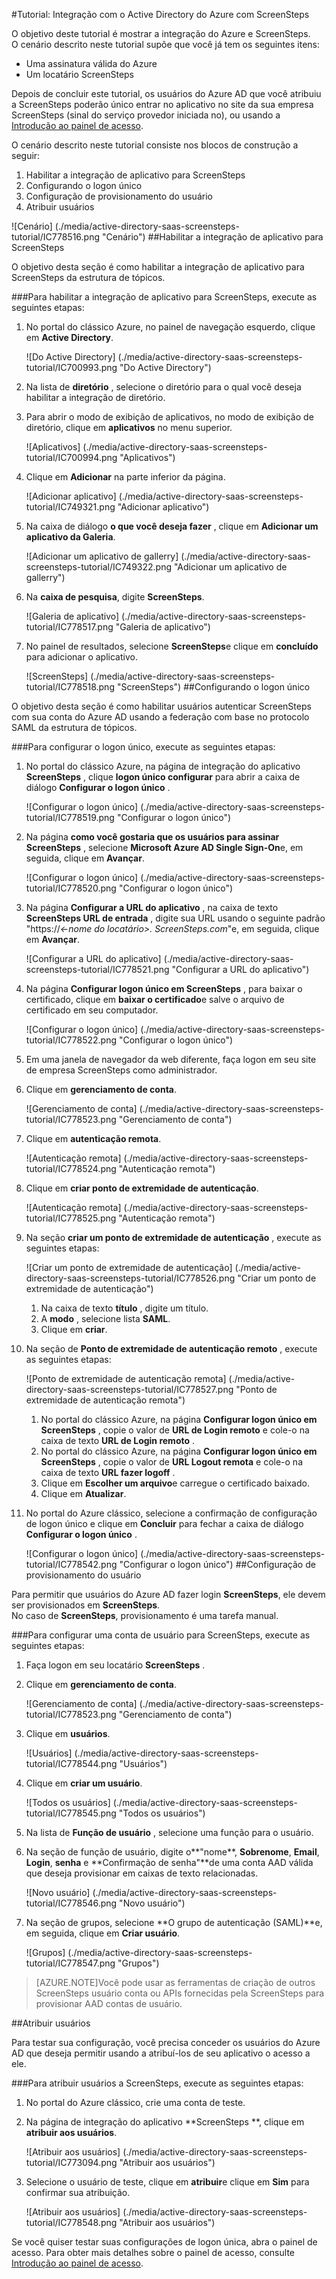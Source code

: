 <properties 
    pageTitle="Tutorial: Integração com o Active Directory do Azure com ScreenSteps | Microsoft Azure" 
    description="Saiba como usar ScreenSteps com o Azure Active Directory para habilitar o logon único, provisionamento automatizado e muito mais!" 
    services="active-directory" 
    authors="jeevansd"  
    documentationCenter="na" 
    manager="femila"/>
<tags 
    ms.service="active-directory" 
    ms.devlang="na" 
    ms.topic="article" 
    ms.tgt_pltfrm="na" 
    ms.workload="identity" 
    ms.date="09/26/2016" 
    ms.author="jeedes" />

#<a name="tutorial-azure-active-directory-integration-with-screensteps"></a>Tutorial: Integração com o Active Directory do Azure com ScreenSteps
  
O objetivo deste tutorial é mostrar a integração do Azure e ScreenSteps.  
O cenário descrito neste tutorial supõe que você já tem os seguintes itens:

-   Uma assinatura válida do Azure
-   Um locatário ScreenSteps
  
Depois de concluir este tutorial, os usuários do Azure AD que você atribuiu a ScreenSteps poderão único entrar no aplicativo no site da sua empresa ScreenSteps (sinal do serviço provedor iniciada no), ou usando a [Introdução ao painel de acesso](active-directory-saas-access-panel-introduction.md).
  
O cenário descrito neste tutorial consiste nos blocos de construção a seguir:

1.  Habilitar a integração de aplicativo para ScreenSteps
2.  Configurando o logon único
3.  Configuração de provisionamento do usuário
4.  Atribuir usuários

![Cenário] (./media/active-directory-saas-screensteps-tutorial/IC778516.png "Cenário")
##<a name="enabling-the-application-integration-for-screensteps"></a>Habilitar a integração de aplicativo para ScreenSteps
  
O objetivo desta seção é como habilitar a integração de aplicativo para ScreenSteps da estrutura de tópicos.

###<a name="to-enable-the-application-integration-for-screensteps-perform-the-following-steps"></a>Para habilitar a integração de aplicativo para ScreenSteps, execute as seguintes etapas:

1.  No portal do clássico Azure, no painel de navegação esquerdo, clique em **Active Directory**.

    ![Do Active Directory] (./media/active-directory-saas-screensteps-tutorial/IC700993.png "Do Active Directory")

2.  Na lista de **diretório** , selecione o diretório para o qual você deseja habilitar a integração de diretório.

3.  Para abrir o modo de exibição de aplicativos, no modo de exibição de diretório, clique em **aplicativos** no menu superior.

    ![Aplicativos] (./media/active-directory-saas-screensteps-tutorial/IC700994.png "Aplicativos")

4.  Clique em **Adicionar** na parte inferior da página.

    ![Adicionar aplicativo] (./media/active-directory-saas-screensteps-tutorial/IC749321.png "Adicionar aplicativo")

5.  Na caixa de diálogo **o que você deseja fazer** , clique em **Adicionar um aplicativo da Galeria**.

    ![Adicionar um aplicativo de gallerry] (./media/active-directory-saas-screensteps-tutorial/IC749322.png "Adicionar um aplicativo de gallerry")

6.  Na **caixa de pesquisa**, digite **ScreenSteps**.

    ![Galeria de aplicativo] (./media/active-directory-saas-screensteps-tutorial/IC778517.png "Galeria de aplicativo")

7.  No painel de resultados, selecione **ScreenSteps**e clique em **concluído** para adicionar o aplicativo.

    ![ScreenSteps] (./media/active-directory-saas-screensteps-tutorial/IC778518.png "ScreenSteps")
##<a name="configuring-single-sign-on"></a>Configurando o logon único
  
O objetivo desta seção é como habilitar usuários autenticar ScreenSteps com sua conta do Azure AD usando a federação com base no protocolo SAML da estrutura de tópicos.

###<a name="to-configure-single-sign-on-perform-the-following-steps"></a>Para configurar o logon único, execute as seguintes etapas:

1.  No portal do clássico Azure, na página de integração do aplicativo **ScreenSteps** , clique **logon único configurar** para abrir a caixa de diálogo **Configurar o logon único** .

    ![Configurar o logon único] (./media/active-directory-saas-screensteps-tutorial/IC778519.png "Configurar o logon único")

2.  Na página **como você gostaria que os usuários para assinar ScreenSteps** , selecione **Microsoft Azure AD Single Sign-On**e, em seguida, clique em **Avançar**.

    ![Configurar o logon único] (./media/active-directory-saas-screensteps-tutorial/IC778520.png "Configurar o logon único")

3.  Na página **Configurar a URL do aplicativo** , na caixa de texto **ScreenSteps URL de entrada** , digite sua URL usando o seguinte padrão "https://*\<-nome do locatário\>. ScreenSteps.com*"e, em seguida, clique em **Avançar**.

    ![Configurar a URL do aplicativo] (./media/active-directory-saas-screensteps-tutorial/IC778521.png "Configurar a URL do aplicativo")

4.  Na página **Configurar logon único em ScreenSteps** , para baixar o certificado, clique em **baixar o certificado**e salve o arquivo de certificado em seu computador.

    ![Configurar o logon único] (./media/active-directory-saas-screensteps-tutorial/IC778522.png "Configurar o logon único")

5.  Em uma janela de navegador da web diferente, faça logon em seu site de empresa ScreenSteps como administrador.

6.  Clique em **gerenciamento de conta**.

    ![Gerenciamento de conta] (./media/active-directory-saas-screensteps-tutorial/IC778523.png "Gerenciamento de conta")

7.  Clique em **autenticação remota**.

    ![Autenticação remota] (./media/active-directory-saas-screensteps-tutorial/IC778524.png "Autenticação remota")

8.  Clique em **criar ponto de extremidade de autenticação**.

    ![Autenticação remota] (./media/active-directory-saas-screensteps-tutorial/IC778525.png "Autenticação remota")

9.  Na seção **criar um ponto de extremidade de autenticação** , execute as seguintes etapas:

    ![Criar um ponto de extremidade de autenticação] (./media/active-directory-saas-screensteps-tutorial/IC778526.png "Criar um ponto de extremidade de autenticação")

    1.  Na caixa de texto **título** , digite um título.
    2.  A **modo** , selecione lista **SAML**.
    3.  Clique em **criar**.

10. Na seção de **Ponto de extremidade de autenticação remoto** , execute as seguintes etapas:

    ![Ponto de extremidade de autenticação remota] (./media/active-directory-saas-screensteps-tutorial/IC778527.png "Ponto de extremidade de autenticação remota")

    1.  No portal do clássico Azure, na página **Configurar logon único em ScreenSteps** , copie o valor de **URL de Login remoto** e cole-o na caixa de texto **URL de Login remoto** .
    2.  No portal do clássico Azure, na página **Configurar logon único em ScreenSteps** , copie o valor de **URL Logout remota** e cole-o na caixa de texto **URL fazer logoff** .
    3.  Clique em **Escolher um arquivo**e carregue o certificado baixado.
    4.  Clique em **Atualizar**.

11. No portal do Azure clássico, selecione a confirmação de configuração de logon único e clique em **Concluir** para fechar a caixa de diálogo **Configurar o logon único** .

    ![Configurar o logon único] (./media/active-directory-saas-screensteps-tutorial/IC778542.png "Configurar o logon único")
##<a name="configuring-user-provisioning"></a>Configuração de provisionamento do usuário
  
Para permitir que usuários do Azure AD fazer login **ScreenSteps**, ele devem ser provisionados em **ScreenSteps**.  
No caso de **ScreenSteps**, provisionamento é uma tarefa manual.

###<a name="to-provision-a-user-account-to-screensteps-perform-the-following-steps"></a>Para configurar uma conta de usuário para ScreenSteps, execute as seguintes etapas:

1.  Faça logon em seu locatário **ScreenSteps** .

2.  Clique em **gerenciamento de conta**.

    ![Gerenciamento de conta] (./media/active-directory-saas-screensteps-tutorial/IC778523.png "Gerenciamento de conta")

3.  Clique em **usuários**.

    ![Usuários] (./media/active-directory-saas-screensteps-tutorial/IC778544.png "Usuários")

4.  Clique em **criar um usuário**.

    ![Todos os usuários] (./media/active-directory-saas-screensteps-tutorial/IC778545.png "Todos os usuários")

5.  Na lista de **Função de usuário** , selecione uma função para o usuário.

6.  Na seção de função de usuário, digite o**"nome**, **Sobrenome**, **Email**, **Login**, **senha** e **Confirmação de senha"**de uma conta AAD válida que deseja provisionar em caixas de texto relacionadas.

    ![Novo usuário] (./media/active-directory-saas-screensteps-tutorial/IC778546.png "Novo usuário")

7.  Na seção de grupos, selecione **O grupo de autenticação (SAML)**e, em seguida, clique em **Criar usuário**.

    ![Grupos] (./media/active-directory-saas-screensteps-tutorial/IC778547.png "Grupos")

>[AZURE.NOTE]Você pode usar as ferramentas de criação de outros ScreenSteps usuário conta ou APIs fornecidas pela ScreenSteps para provisionar AAD contas de usuário.

##<a name="assigning-users"></a>Atribuir usuários
  
Para testar sua configuração, você precisa conceder os usuários do Azure AD que deseja permitir usando a atribuí-los de seu aplicativo o acesso a ele.

###<a name="to-assign-users-to-screensteps-perform-the-following-steps"></a>Para atribuir usuários a ScreenSteps, execute as seguintes etapas:

1.  No portal do Azure clássico, crie uma conta de teste.

2.  Na página de integração do aplicativo **ScreenSteps **, clique em **atribuir aos usuários**.

    ![Atribuir aos usuários] (./media/active-directory-saas-screensteps-tutorial/IC773094.png "Atribuir aos usuários")

3.  Selecione o usuário de teste, clique em **atribuir**e clique em **Sim** para confirmar sua atribuição.

    ![Atribuir aos usuários] (./media/active-directory-saas-screensteps-tutorial/IC778548.png "Atribuir aos usuários")
  
Se você quiser testar suas configurações de logon única, abra o painel de acesso. Para obter mais detalhes sobre o painel de acesso, consulte [Introdução ao painel de acesso](active-directory-saas-access-panel-introduction.md).